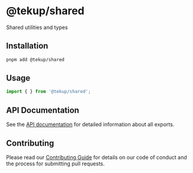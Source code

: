 # @tekup/shared

Shared utilities and types

## Installation

```bash
pnpm add @tekup/shared
```

## Usage

```typescript
import { } from '@tekup/shared';
```

## API Documentation

See the [API documentation](../../api-docs/shared) for detailed information about all exports.

## Contributing

Please read our [Contributing Guide](../../development/contributing.md) for details on our code of conduct and the process for submitting pull requests.

